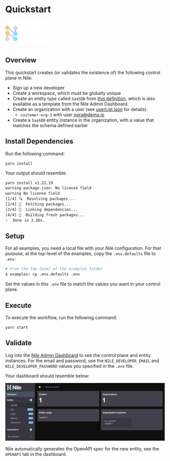 # Quickstart

![image](../images/Nile-text-logo.png)

## Overview

This quickstart creates (or validates the existence of) the following control plane in Nile:

- Sign up a new developer
- Create a workspace, which must be globally unique
- Create an entity type called `SaaSDB` from [this definition](src/models/SaaSDB_Entity_Definition.json), which is also available as a template from the Nile Admin Dashboard.
- Create an organization with a user (see [userList.json](src/datasets/userList.json) for details):
  - `customer-org-1` with user nora@demo.io
- Create a `SaaSDB` entity instance in the organization, with a value that matches the schema defined earlier

## Install Dependencies

Run the following command:

```
yarn install
```

Your output should resemble:

```bash
yarn install v1.22.19
warning package.json: No license field
warning No license field
[1/4] 🔍  Resolving packages...
[2/4] 🚚  Fetching packages...
[3/4] 🔗  Linking dependencies...
[4/4] 🔨  Building fresh packages...
✨  Done in 2.26s.
```

## Setup

For all examples, you need a local file with your Nile configuration.
For that purpose, at the top-level of the examples, copy the `.env.defaults` file to `.env`:

```bash
# From the top level of the examples folder
$ examples> cp .env.defaults .env
```

Set the values in this `.env` file to match the values you want in your control plane.


## Execute

To execute the workflow, run the following command:

```
yarn start
```

## Validate

Log into the [Nile Admin Dashboard](https://nad.thenile.dev/) to see the control plane and entity instances.
For the email and password, use the `NILE_DEVELOPER_EMAIL` and `NILE_DEVELOPER_PASSWORD` values you specified in the `.env` file.

Your dashboard should resemble below:

![image](images/nad.png)

Nile automatically generates the OpenAPI spec for the new entity, see the `OPENAPI` tab in the dashboard.
